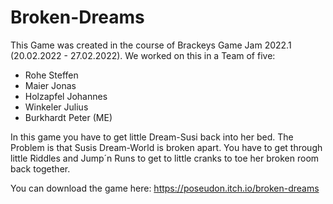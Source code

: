 # Broken-Dreams
This Game was created in the course of Brackeys Game Jam 2022.1 (20.02.2022 - 27.02.2022).
We worked on this in a Team of five:
- Rohe Steffen
- Maier Jonas
- Holzapfel Johannes
- Winkeler Julius
- Burkhardt Peter (ME)

In this game you have to get little Dream-Susi back into her bed. 
The Problem is that Susis Dream-World is broken apart.
You have to get through little Riddles and Jump´n Runs to get to little cranks to toe her broken room back together.

You can download the game here: https://poseudon.itch.io/broken-dreams
